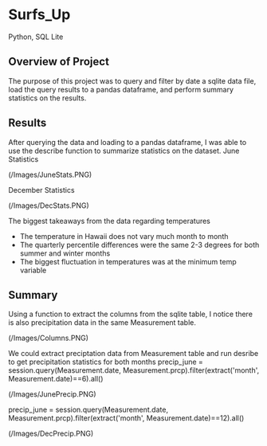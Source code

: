 # Surfs_Up
Python, SQL Lite

## Overview of Project
The purpose of this project was to query and filter by date a sqlite data file, load the query results to a pandas dataframe, and perform summary statistics on the results.


## Results
After querying the data and loading to a pandas dataframe, I was able to use the describe function to summarize statistics on the dataset.
June Statistics

(/Images/JuneStats.PNG)


December Statistics

(/Images/DecStats.PNG)

The biggest takeaways from the data regarding temperatures
* The temperature in Hawaii does not vary much month to month
* The quarterly percentile differences were the same 2-3 degrees for both summer and winter months
* The biggest fluctuation in temperatures was at the minimum temp variable

## Summary
Using a function to extract the columns from the sqlite table, I notice there is also precipitation data in the same Measurement table. 

(/Images/Columns.PNG)

We could extract preciptation data from Measurement table and run desribe to get precipitation statistics for both months
precip_june = session.query(Measurement.date, Measurement.prcp).filter(extract('month', Measurement.date)==6).all()

(/Images/JunePrecip.PNG)

precip_june = session.query(Measurement.date, Measurement.prcp).filter(extract('month', Measurement.date)==12).all()

(/Images/DecPrecip.PNG)
